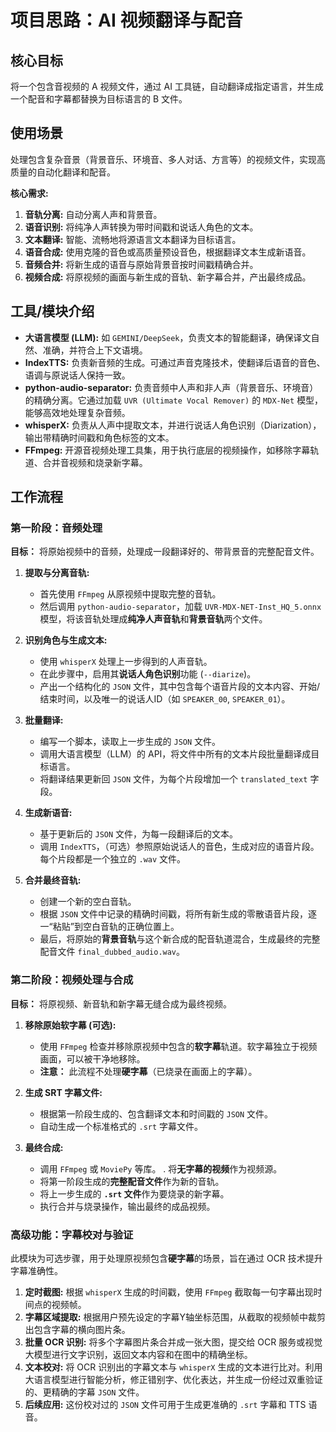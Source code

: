 # 项目思路：AI 视频翻译与配音

## 核心目标

将一个包含音视频的 A 视频文件，通过 AI 工具链，自动翻译成指定语言，并生成一个配音和字幕都替换为目标语言的 B 文件。

## 使用场景

处理包含复杂音景（背景音乐、环境音、多人对话、方言等）的视频文件，实现高质量的自动化翻译和配音。

**核心需求:**

1. **音轨分离:** 自动分离人声和背景音。
2. **语音识别:** 将纯净人声转换为带时间戳和说话人角色的文本。
3. **文本翻译:** 智能、流畅地将源语言文本翻译为目标语言。
4. **语音合成:** 使用克隆的音色或高质量预设音色，根据翻译文本生成新语音。
5. **音频合并:** 将新生成的语音与原始背景音按时间戳精确合并。
6. **视频合成:** 将原视频的画面与新生成的音轨、新字幕合并，产出最终成品。

## 工具/模块介绍

* **大语言模型 (LLM):** 如 `GEMINI/DeepSeek`，负责文本的智能翻译，确保译文自然、准确，并符合上下文语境。
* **IndexTTS:** 负责新音频的生成。可通过声音克隆技术，使翻译后语音的音色、语调与原说话人保持一致。
* **python-audio-separator:** 负责音频中人声和非人声（背景音乐、环境音）的精确分离。它通过加载 `UVR (Ultimate Vocal Remover)` 的 `MDX-Net` 模型，能够高效地处理复杂音频。
* **whisperX:** 负责从人声中提取文本，并进行说话人角色识别（Diarization），输出带精确时间戳和角色标签的文本。
* **FFmpeg:** 开源音视频处理工具集，用于执行底层的视频操作，如移除字幕轨道、合并音视频和烧录新字幕。

## 工作流程

### 第一阶段：音频处理

**目标：** 将原始视频中的音频，处理成一段翻译好的、带背景音的完整配音文件。

1. **提取与分离音轨:**
    * 首先使用 `FFmpeg` 从原视频中提取完整的音轨。
    * 然后调用 `python-audio-separator`，加载 `UVR-MDX-NET-Inst_HQ_5.onnx` 模型，将该音轨处理成**纯净人声音轨**和**背景音轨**两个文件。

2. **识别角色与生成文本:**
    * 使用 `whisperX` 处理上一步得到的人声音轨。
    * 在此步骤中，启用其**说话人角色识别**功能 (`--diarize`)。
    * 产出一个结构化的 `JSON` 文件，其中包含每个语音片段的文本内容、开始/结束时间，以及唯一的说话人ID（如 `SPEAKER_00`, `SPEAKER_01`）。

3. **批量翻译:**
    * 编写一个脚本，读取上一步生成的 `JSON` 文件。
    * 调用大语言模型（LLM）的 API，将文件中所有的文本片段批量翻译成目标语言。
    * 将翻译结果更新回 `JSON` 文件，为每个片段增加一个 `translated_text` 字段。

4. **生成新语音:**
    * 基于更新后的 `JSON` 文件，为每一段翻译后的文本。
    * 调用 `IndexTTS`，（可选）参照原始说话人的音色，生成对应的语音片段。每个片段都是一个独立的 `.wav` 文件。

5. **合并最终音轨:**
    * 创建一个新的空白音轨。
    * 根据 `JSON` 文件中记录的精确时间戳，将所有新生成的零散语音片段，逐一“粘贴”到空白音轨的正确位置上。
    * 最后，将原始的**背景音轨**与这个新合成的配音轨道混合，生成最终的完整配音文件 `final_dubbed_audio.wav`。

### 第二阶段：视频处理与合成

**目标：** 将原视频、新音轨和新字幕无缝合成为最终视频。

1. **移除原始软字幕 (可选):**
    * 使用 `FFmpeg` 检查并移除原视频中包含的**软字幕**轨道。软字幕独立于视频画面，可以被干净地移除。
    * **注意：** 此流程不处理**硬字幕**（已烧录在画面上的字幕）。

2. **生成 SRT 字幕文件:**
    * 根据第一阶段生成的、包含翻译文本和时间戳的 `JSON` 文件。
    * 自动生成一个标准格式的 `.srt` 字幕文件。

3. **最终合成:**
    * 调用 `FFmpeg` 或 `MoviePy` 等库。
    .   将**无字幕的视频**作为视频源。
    * 将第一阶段生成的**完整配音文件**作为新的音轨。
    * 将上一步生成的 **`.srt` 文件**作为要烧录的新字幕。
    * 执行合并与烧录操作，输出最终的成品视频。

### 高级功能：字幕校对与验证

此模块为可选步骤，用于处理原视频包含**硬字幕**的场景，旨在通过 OCR 技术提升字幕准确性。

1. **定时截图:** 根据 `whisperX` 生成的时间戳，使用 `FFmpeg` 截取每一句字幕出现时间点的视频帧。
2. **字幕区域提取:** 根据用户预先设定的字幕Y轴坐标范围，从截取的视频帧中裁剪出包含字幕的横向图片条。
3. **批量 OCR 识别:** 将多个字幕图片条合并成一张大图，提交给 OCR 服务或视觉大模型进行文字识别，返回文本内容和在图中的精确坐标。
4. **文本校对:** 将 OCR 识别出的字幕文本与 `whisperX` 生成的文本进行比对。利用大语言模型进行智能分析，修正错别字、优化表达，并生成一份经过双重验证的、更精确的字幕 `JSON` 文件。
5. **后续应用:** 这份校对过的 `JSON` 文件可用于生成更准确的 `.srt` 字幕和 TTS 语音。
